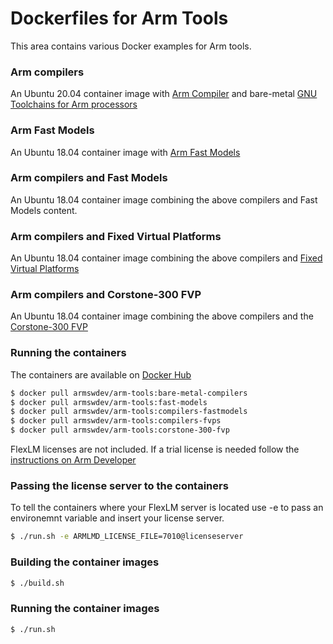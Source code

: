 # Dockerfiles for Arm Tools
This area contains various Docker examples for Arm tools. 

### Arm compilers
An Ubuntu 20.04 container image with [Arm Compiler](https://developer.arm.com/tools-and-software/embedded/arm-compiler) and bare-metal [GNU Toolchains for Arm processors](https://developer.arm.com/tools-and-software/open-source-software/developer-tools/gnu-toolchain)

### Arm Fast Models
An Ubuntu 18.04 container image with [Arm Fast Models](https://developer.arm.com/tools-and-software/simulation-models/fast-models)

### Arm compilers and Fast Models
An Ubuntu 18.04 container image combining the above compilers and Fast Models content.

### Arm compilers and Fixed Virtual Platforms
An Ubuntu 18.04 container image combining the above compilers and [Fixed Virtual Platforms](https://developer.arm.com/tools-and-software/simulation-models/fixed-virtual-platforms)

### Arm compilers and Corstone-300 FVP
An Ubuntu 18.04 container image combining the above compilers and the [Corstone-300 FVP](https://developer.arm.com/tools-and-software/open-source-software/arm-platforms-software/arm-ecosystem-fvps)

### Running the containers
The containers are available on [Docker Hub](https://hub.docker.com/r/armswdev/arm-tools)
```bash
$ docker pull armswdev/arm-tools:bare-metal-compilers
$ docker pull armswdev/arm-tools:fast-models
$ docker pull armswdev/arm-tools:compilers-fastmodels
$ docker pull armswdev/arm-tools:compilers-fvps
$ docker pull armswdev/arm-tools:corstone-300-fvp
```

FlexLM licenses are not included. If a trial license is needed follow the [instructions on Arm Developer](https://developer.arm.com/documentation/102441/latest/Generate-Fast-Models-product-license)

### Passing the license server to the containers

To tell the containers where your FlexLM server is located use -e to pass an environemnt variable and insert your license server. 
```bash
$ ./run.sh -e ARMLMD_LICENSE_FILE=7010@licenseserver
```

### Building the container images
```bash
$ ./build.sh
```

### Running the container images
```bash
$ ./run.sh
```

